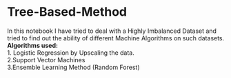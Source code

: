 # Tree-Based-Method
In this notebook I have tried to deal with a Highly Imbalanced Dataset and tried to find out the ability of different Machine Algorithms on such datasets.<br>
<b> Algorithms used: </b>
<br>1. Logistic Regression by Upscaling the data.
<br>2.Support Vector Machines
<br>3.Ensemble Learning Method (Random Forest)

